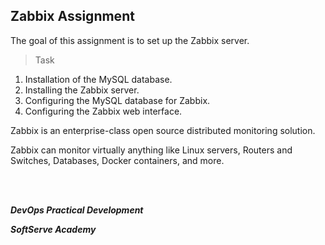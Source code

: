 ## Zabbix Assignment

The goal of this assignment is to set up the Zabbix server.

>Task
1. Installation of the MySQL database.
2. Installing the Zabbix server.
3. Configuring the MySQL database for Zabbix.
4. Configuring the Zabbix web interface.

Zabbix is an enterprise-class open source distributed monitoring solution.

Zabbix can monitor virtually anything like Linux servers, Routers and Switches, Databases, Docker containers, and more.

<br/><br/>

_**DevOps Practical Development**_ 

_**SoftServe Academy**_

<br/>
